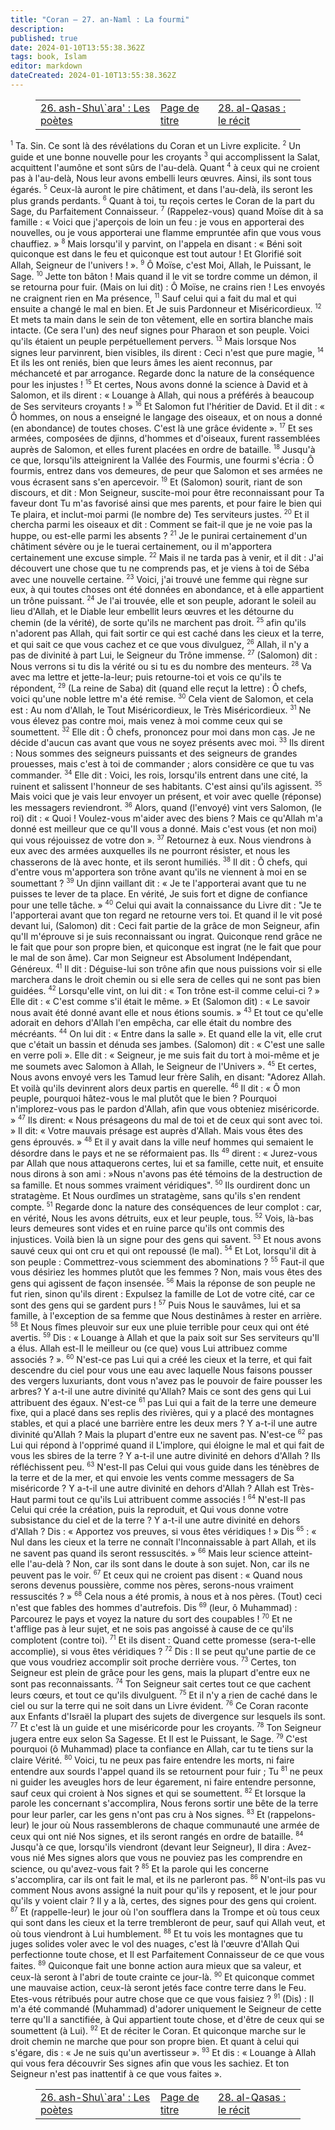 ```yaml
---
title: "Coran — 27. an-Naml : La fourmi"
description: 
published: true
date: 2024-01-10T13:55:38.362Z
tags: book, Islam
editor: markdown
dateCreated: 2024-01-10T13:55:38.362Z
---
```


<figure class="table chapter-navigator">
  <table>
    <tbody>
      <tr>
        <td>
        <a href="/fr/book/Islam/Quran/26">
          <span class="mdi mdi-arrow-left-drop-circle"></span><span class="pl-2">26. ash-Shu\`ara' : Les poètes</span>
        </a>
        </td>
        <td>
        <a href="/fr/book/Islam/Quran">
          <span class="mdi mdi-book-open-variant"></span><span class="pl-2">Page de titre</span>
        </a>
        </td>
        <td>
        <a href="/fr/book/Islam/Quran/28">
          <span class="pr-2">28. al-Qasas : le récit</span><span class="mdi mdi-arrow-right-drop-circle"></span>
        </a>
        </td>
      </tr>
    </tbody>
  </table>
</figure>

<span id="v1"><sup><small>1</small></sup></span>  Ta. Sin. Ce sont là des révélations du Coran et un Livre explicite.
<span id="v2"><sup><small>2</small></sup></span>  Un guide et une bonne nouvelle pour les croyants
<span id="v3"><sup><small>3</small></sup></span>  qui accomplissent la Salat, acquittent l'aumône et sont sûrs de l'au-delà.
Quant <span id="v4"><sup><small>4</small></sup></span>  à ceux qui ne croient pas à l'au-delà, Nous leur avons embelli leurs œuvres. Ainsi, ils sont tous égarés.
<span id="v5"><sup><small>5</small></sup></span>  Ceux-là auront le pire châtiment, et dans l'au-delà, ils seront les plus grands perdants.
<span id="v6"><sup><small>6</small></sup></span>  Quant à toi, tu reçois certes le Coran de la part du Sage, du Parfaitement Connaisseur.
<span id="v7"><sup><small>7</small></sup></span>  (Rappelez-vous) quand Moïse dit à sa famille : « Voici que j'aperçois de loin un feu : je vous en apporterai des nouvelles, ou je vous apporterai une flamme empruntée afin que vous vous chauffiez. »
<span id="v8"><sup><small>8</small></sup></span>  Mais lorsqu'il y parvint, on l'appela en disant : « Béni soit quiconque est dans le feu et quiconque est tout autour ! Et Glorifié soit Allah, Seigneur de l'univers ! ».
<span id="v9"><sup><small>9</small></sup></span>  Ô Moïse, c'est Moi, Allah, le Puissant, le Sage.
<span id="v10"><sup><small>10</small></sup></span>  Jette ton bâton ! Mais quand il le vit se tordre comme un démon, il se retourna pour fuir. (Mais on lui dit) : Ô Moïse, ne crains rien ! Les envoyés ne craignent rien en Ma présence,
<span id="v11"><sup><small>11</small></sup></span>  Sauf celui qui a fait du mal et qui ensuite a changé le mal en bien. Et Je suis Pardonneur et Miséricordieux.
<span id="v12"><sup><small>12</small></sup></span>  Et mets ta main dans le sein de ton vêtement, elle en sortira blanche mais intacte. (Ce sera l'un) des neuf signes pour Pharaon et son peuple. Voici qu'ils étaient un peuple perpétuellement pervers.
<span id="v13"><sup><small>13</small></sup></span>  Mais lorsque Nos signes leur parvinrent, bien visibles, ils dirent : Ceci n'est que pure magie,
<span id="v14"><sup><small>14</small></sup></span>  Et ils les ont reniés, bien que leurs âmes les aient reconnus, par méchanceté et par arrogance. Regarde donc la nature de la conséquence pour les injustes !
<span id="v15"><sup><small>15</small></sup></span>  Et certes, Nous avons donné la science à David et à Salomon, et ils dirent : « Louange à Allah, qui nous a préférés à beaucoup de Ses serviteurs croyants ! »
<span id="v16"><sup><small>16</small></sup></span>  Et Salomon fut l'héritier de David. Et il dit : « Ô hommes, on nous a enseigné le langage des oiseaux, et on nous a donné (en abondance) de toutes choses. C'est là une grâce évidente ».
<span id="v17"><sup><small>17</small></sup></span>  Et ses armées, composées de djinns, d'hommes et d'oiseaux, furent rassemblées auprès de Salomon, et elles furent placées en ordre de bataille.
<span id="v18"><sup><small>18</small></sup></span>  Jusqu'à ce que, lorsqu'ils atteignirent la Vallée des Fourmis, une fourmi s'écria : Ô fourmis, entrez dans vos demeures, de peur que Salomon et ses armées ne vous écrasent sans s'en apercevoir.
<span id="v19"><sup><small>19</small></sup></span>  Et (Salomon) sourit, riant de son discours, et dit : Mon Seigneur, suscite-moi pour être reconnaissant pour Ta faveur dont Tu m'as favorisé ainsi que mes parents, et pour faire le bien qui Te plaira, et inclut-moi parmi (le nombre de) Tes serviteurs justes.
<span id="v20"><sup><small>20</small></sup></span>  Et il chercha parmi les oiseaux et dit : Comment se fait-il que je ne voie pas la huppe, ou est-elle parmi les absents ?
<span id="v21"><sup><small>21</small></sup></span>  Je le punirai certainement d'un châtiment sévère ou je le tuerai certainement, ou il m'apportera certainement une excuse simple.
<span id="v22"><sup><small>22</small></sup></span>  Mais il ne tarda pas à venir, et il dit : J'ai découvert une chose que tu ne comprends pas, et je viens à toi de Séba avec une nouvelle certaine.
<span id="v23"><sup><small>23</small></sup></span>  Voici, j'ai trouvé une femme qui règne sur eux, à qui toutes choses ont été données en abondance, et à elle appartient un trône puissant.
<span id="v24"><sup><small>24</small></sup></span>  Je l'ai trouvée, elle et son peuple, adorant le soleil au lieu d'Allah, et le Diable leur embellit leurs œuvres et les détourne du chemin (de la vérité), de sorte qu'ils ne marchent pas droit.
<span id="v25"><sup><small>25</small></sup></span>  afin qu'ils n'adorent pas Allah, qui fait sortir ce qui est caché dans les cieux et la terre, et qui sait ce que vous cachez et ce que vous divulguez,
<span id="v26"><sup><small>26</small></sup></span>  Allah, il n'y a pas de divinité à part Lui, le Seigneur du Trône immense.
<span id="v27"><sup><small>27</small></sup></span>  (Salomon) dit : Nous verrons si tu dis la vérité ou si tu es du nombre des menteurs.
<span id="v28"><sup><small>28</small></sup></span>  Va avec ma lettre et jette-la-leur; puis retourne-toi et vois ce qu'ils te répondent,
<span id="v29"><sup><small>29</small></sup></span>  (La reine de Saba) dit (quand elle reçut la lettre) : Ô chefs, voici qu'une noble lettre m'a été remise.
<span id="v30"><sup><small>30</small></sup></span>  Cela vient de Salomon, et cela est : Au nom d'Allah, le Tout Miséricordieux, le Très Miséricordieux.
<span id="v31"><sup><small>31</small></sup></span>  Ne vous élevez pas contre moi, mais venez à moi comme ceux qui se soumettent.
<span id="v32"><sup><small>32</small></sup></span>  Elle dit : Ô chefs, prononcez pour moi dans mon cas. Je ne décide d'aucun cas avant que vous ne soyez présents avec moi.
<span id="v33"><sup><small>33</small></sup></span>  Ils dirent : Nous sommes des seigneurs puissants et des seigneurs de grandes prouesses, mais c'est à toi de commander ; alors considère ce que tu vas commander.
<span id="v34"><sup><small>34</small></sup></span>  Elle dit : Voici, les rois, lorsqu'ils entrent dans une cité, la ruinent et salissent l'honneur de ses habitants. C'est ainsi qu'ils agissent.
<span id="v35"><sup><small>35</small></sup></span>  Mais voici que je vais leur envoyer un présent, et voir avec quelle (réponse) les messagers reviendront.
<span id="v36"><sup><small>36</small></sup></span>  Alors, quand (l'envoyé) vint vers Salomon, (le roi) dit : « Quoi ! Voulez-vous m'aider avec des biens ? Mais ce qu'Allah m'a donné est meilleur que ce qu'Il vous a donné. Mais c'est vous (et non moi) qui vous réjouissez de votre don ».
<span id="v37"><sup><small>37</small></sup></span>  Retournez à eux. Nous viendrons à eux avec des armées auxquelles ils ne pourront résister, et nous les chasserons de là avec honte, et ils seront humiliés.
<span id="v38"><sup><small>38</small></sup></span>  Il dit : Ô chefs, qui d'entre vous m'apportera son trône avant qu'ils ne viennent à moi en se soumettant ?
<span id="v39"><sup><small>39</small></sup></span>  Un djinn vaillant dit : « Je te l'apporterai avant que tu ne puisses te lever de ta place. En vérité, Je suis fort et digne de confiance pour une telle tâche. »
<span id="v40"><sup><small>40</small></sup></span>  Celui qui avait la connaissance du Livre dit : "Je te l'apporterai avant que ton regard ne retourne vers toi. Et quand il le vit posé devant lui, (Salomon) dit : Ceci fait partie de la grâce de mon Seigneur, afin qu'Il m'éprouve si je suis reconnaissant ou ingrat. Quiconque rend grâce ne le fait que pour son propre bien, et quiconque est ingrat (ne le fait que pour le mal de son âme). Car mon Seigneur est Absolument Indépendant, Généreux.
<span id="v41"><sup><small>41</small></sup></span>  Il dit : Déguise-lui son trône afin que nous puissions voir si elle marchera dans le droit chemin ou si elle sera de celles qui ne sont pas bien guidées.
<span id="v42"><sup><small>42</small></sup></span>  Lorsqu'elle vint, on lui dit : « Ton trône est-il comme celui-ci ?  » Elle dit : « C'est comme s'il était le même.  » Et (Salomon dit) : « Le savoir nous avait été donné avant elle et nous étions soumis.  »
<span id="v43"><sup><small>43</small></sup></span>  Et tout ce qu'elle adorait en dehors d'Allah l'en empêcha, car elle était du nombre des mécréants.
<span id="v44"><sup><small>44</small></sup></span>  On lui dit : « Entre dans la salle ». Et quand elle la vit, elle crut que c'était un bassin et dénuda ses jambes. (Salomon) dit : « C'est une salle en verre poli ». Elle dit : « Seigneur, je me suis fait du tort à moi-même et je me soumets avec Salomon à Allah, le Seigneur de l'Univers ».
<span id="v45"><sup><small>45</small></sup></span>  Et certes, Nous avons envoyé vers les Tamud leur frère Salih, en disant: "Adorez Allah. Et voilà qu'ils devinrent alors deux partis en querelle.
<span id="v46"><sup><small>46</small></sup></span>  Il dit : « Ô mon peuple, pourquoi hâtez-vous le mal plutôt que le bien ? Pourquoi n'implorez-vous pas le pardon d'Allah, afin que vous obteniez miséricorde. »
<span id="v47"><sup><small>47</small></sup></span>  Ils dirent: « Nous présageons du mal de toi et de ceux qui sont avec toi.  » Il dit: « Votre mauvais présage est auprès d'Allah. Mais vous êtes des gens éprouvés.  »
<span id="v48"><sup><small>48</small></sup></span>  Et il y avait dans la ville neuf hommes qui semaient le désordre dans le pays et ne se réformaient pas.
Ils <span id="v49"><sup><small>49</small></sup></span>  dirent : « Jurez-vous par Allah que nous attaquerons certes, lui et sa famille, cette nuit, et ensuite nous dirons à son ami :  »Nous n'avons pas été témoins de la destruction de sa famille. Et nous sommes vraiment véridiques".
<span id="v50"><sup><small>50</small></sup></span>  Ils ourdirent donc un stratagème. Et Nous ourdîmes un stratagème, sans qu'ils s'en rendent compte.
<span id="v51"><sup><small>51</small></sup></span>  Regarde donc la nature des conséquences de leur complot : car, en vérité, Nous les avons détruits, eux et leur peuple, tous.
<span id="v52"><sup><small>52</small></sup></span>  Vois, là-bas leurs demeures sont vides et en ruine parce qu'ils ont commis des injustices. Voilà bien là un signe pour des gens qui savent.
<span id="v53"><sup><small>53</small></sup></span>  Et nous avons sauvé ceux qui ont cru et qui ont repoussé (le mal).
<span id="v54"><sup><small>54</small></sup></span>  Et Lot, lorsqu'il dit à son peuple : Commettrez-vous sciemment des abominations ?
<span id="v55"><sup><small>55</small></sup></span>  Faut-il que vous désiriez les hommes plutôt que les femmes ? Non, mais vous êtes des gens qui agissent de façon insensée.
<span id="v56"><sup><small>56</small></sup></span>  Mais la réponse de son peuple ne fut rien, sinon qu'ils dirent : Expulsez la famille de Lot de votre cité, car ce sont des gens qui se gardent purs !
<span id="v57"><sup><small>57</small></sup></span>  Puis Nous le sauvâmes, lui et sa famille, à l'exception de sa femme que Nous destinâmes à rester en arrière.
<span id="v58"><sup><small>58</small></sup></span>  Et Nous fîmes pleuvoir sur eux une pluie terrible pour ceux qui ont été avertis.
<span id="v59"><sup><small>59</small></sup></span>  Dis : « Louange à Allah et que la paix soit sur Ses serviteurs qu'Il a élus. Allah est-Il le meilleur ou (ce que) vous Lui attribuez comme associés ? ».
<span id="v60"><sup><small>60</small></sup></span>  N'est-ce pas Lui qui a créé les cieux et la terre, et qui fait descendre du ciel pour vous une eau avec laquelle Nous faisons pousser des vergers luxuriants, dont vous n'avez pas le pouvoir de faire pousser les arbres? Y a-t-il une autre divinité qu'Allah? Mais ce sont des gens qui Lui attribuent des égaux.
N'est-ce <span id="v61"><sup><small>61</small></sup></span>  pas Lui qui a fait de la terre une demeure fixe, qui a placé dans ses replis des rivières, qui y a placé des montagnes stables, et qui a placé une barrière entre les deux mers ? Y a-t-il une autre divinité qu'Allah ? Mais la plupart d'entre eux ne savent pas.
N'est-ce <span id="v62"><sup><small>62</small></sup></span>  pas Lui qui répond à l'opprimé quand il L'implore, qui éloigne le mal et qui fait de vous les sbires de la terre ? Y a-t-il une autre divinité en dehors d'Allah ? Ils réfléchissent peu.
<span id="v63"><sup><small>63</small></sup></span>  N'est-Il pas Celui qui vous guide dans les ténèbres de la terre et de la mer, et qui envoie les vents comme messagers de Sa miséricorde ? Y a-t-il une autre divinité en dehors d'Allah ? Allah est Très-Haut parmi tout ce qu'ils Lui attribuent comme associés !
<span id="v64"><sup><small>64</small></sup></span>  N'est-Il pas Celui qui crée la création, puis la reproduit, et Qui vous donne votre subsistance du ciel et de la terre ? Y a-t-il une autre divinité en dehors d'Allah ? Dis : « Apportez vos preuves, si vous êtes véridiques ! »
Dis <span id="v65"><sup><small>65</small></sup></span>  : « Nul dans les cieux et la terre ne connaît l'Inconnaissable à part Allah, et ils ne savent pas quand ils seront ressuscités. »
<span id="v66"><sup><small>66</small></sup></span>  Mais leur science atteint-elle l'au-delà ? Non, car ils sont dans le doute à son sujet. Non, car ils ne peuvent pas le voir.
<span id="v67"><sup><small>67</small></sup></span>  Et ceux qui ne croient pas disent : « Quand nous serons devenus poussière, comme nos pères, serons-nous vraiment ressuscités ? »
<span id="v68"><sup><small>68</small></sup></span>  Cela nous a été promis, à nous et à nos pères. (Tout) ceci n'est que fables des hommes d'autrefois.
Dis <span id="v69"><sup><small>69</small></sup></span>  (leur, ô Muhammad) : Parcourez le pays et voyez la nature du sort des coupables !
<span id="v70"><sup><small>70</small></sup></span>  Et ne t'afflige pas à leur sujet, et ne sois pas angoissé à cause de ce qu'ils complotent (contre toi).
<span id="v71"><sup><small>71</small></sup></span>  Et ils disent : Quand cette promesse (sera-t-elle accomplie), si vous êtes véridiques ?
<span id="v72"><sup><small>72</small></sup></span>  Dis : Il se peut qu'une partie de ce que vous voudriez accomplir soit proche derrière vous.
<span id="v73"><sup><small>73</small></sup></span>  Certes, ton Seigneur est plein de grâce pour les gens, mais la plupart d'entre eux ne sont pas reconnaissants.
<span id="v74"><sup><small>74</small></sup></span>  Ton Seigneur sait certes tout ce que cachent leurs cœurs, et tout ce qu'ils divulguent.
<span id="v75"><sup><small>75</small></sup></span>  Et il n'y a rien de caché dans le ciel ou sur la terre qui ne soit dans un Livre évident.
<span id="v76"><sup><small>76</small></sup></span>  Ce Coran raconte aux Enfants d'Israël la plupart des sujets de divergence sur lesquels ils sont.
<span id="v77"><sup><small>77</small></sup></span>  Et c'est là un guide et une miséricorde pour les croyants.
<span id="v78"><sup><small>78</small></sup></span>  Ton Seigneur jugera entre eux selon Sa Sagesse. Et Il est le Puissant, le Sage.
<span id="v79"><sup><small>79</small></sup></span>  C'est pourquoi (ô Muhammad) place ta confiance en Allah, car tu te tiens sur la claire Vérité.
<span id="v80"><sup><small>80</small></sup></span>  Voici, tu ne peux pas faire entendre les morts, ni faire entendre aux sourds l'appel quand ils se retournent pour fuir ;
Tu <span id="v81"><sup><small>81</small></sup></span>  ne peux ni guider les aveugles hors de leur égarement, ni faire entendre personne, sauf ceux qui croient à Nos signes et qui se soumettent.
<span id="v82"><sup><small>82</small></sup></span>  Et lorsque la parole les concernant s'accomplira, Nous ferons sortir une bête de la terre pour leur parler, car les gens n'ont pas cru à Nos signes.
<span id="v83"><sup><small>83</small></sup></span>  Et (rappelons-leur) le jour où Nous rassemblerons de chaque communauté une armée de ceux qui ont nié Nos signes, et ils seront rangés en ordre de bataille.
<span id="v84"><sup><small>84</small></sup></span>  Jusqu'à ce que, lorsqu'ils viendront (devant leur Seigneur), Il dira : Avez-vous nié Mes signes alors que vous ne pouviez pas les comprendre en science, ou qu'avez-vous fait ?
<span id="v85"><sup><small>85</small></sup></span>  Et la parole qui les concerne s'accomplira, car ils ont fait le mal, et ils ne parleront pas.
<span id="v86"><sup><small>86</small></sup></span>  N'ont-ils pas vu comment Nous avons assigné la nuit pour qu'ils y reposent, et le jour pour qu'ils y voient clair ? Il y a là, certes, des signes pour des gens qui croient.
<span id="v87"><sup><small>87</small></sup></span>  Et (rappelle-leur) le jour où l'on soufflera dans la Trompe et où tous ceux qui sont dans les cieux et la terre trembleront de peur, sauf qui Allah veut, et où tous viendront à Lui humblement.
<span id="v88"><sup><small>88</small></sup></span>  Et tu vois les montagnes que tu juges solides voler avec le vol des nuages, c'est là l'œuvre d'Allah Qui perfectionne toute chose, et Il est Parfaitement Connaisseur de ce que vous faites.
<span id="v89"><sup><small>89</small></sup></span>  Quiconque fait une bonne action aura mieux que sa valeur, et ceux-là seront à l'abri de toute crainte ce jour-là.
<span id="v90"><sup><small>90</small></sup></span>  Et quiconque commet une mauvaise action, ceux-là seront jetés face contre terre dans le Feu. Etes-vous rétribués pour autre chose que ce que vous faisiez ?
<span id="v91"><sup><small>91</small></sup></span>  (Dis) : Il m'a été commandé (Muhammad) d'adorer uniquement le Seigneur de cette terre qu'Il a sanctifiée, à Qui appartient toute chose, et d'être de ceux qui se soumettent (à Lui).
<span id="v92"><sup><small>92</small></sup></span>  Et de réciter le Coran. Et quiconque marche sur le droit chemin ne marche que pour son propre bien. Et quant à celui qui s'égare, dis : « Je ne suis qu'un avertisseur ».
<span id="v93"><sup><small>93</small></sup></span>  Et dis : « Louange à Allah qui vous fera découvrir Ses signes afin que vous les sachiez. Et ton Seigneur n'est pas inattentif à ce que vous faites ».

<figure class="table chapter-navigator">
  <table>
    <tbody>
      <tr>
        <td>
        <a href="/fr/book/Islam/Quran/26">
          <span class="mdi mdi-arrow-left-drop-circle"></span><span class="pl-2">26. ash-Shu\`ara' : Les poètes</span>
        </a>
        </td>
        <td>
        <a href="/fr/book/Islam/Quran">
          <span class="mdi mdi-book-open-variant"></span><span class="pl-2">Page de titre</span>
        </a>
        </td>
        <td>
        <a href="/fr/book/Islam/Quran/28">
          <span class="pr-2">28. al-Qasas : le récit</span><span class="mdi mdi-arrow-right-drop-circle"></span>
        </a>
        </td>
      </tr>
    </tbody>
  </table>
</figure>